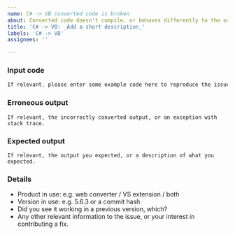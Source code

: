 ```yaml
---
name: C# -> VB converted code is broken
about: Converted code doesn't compile, or behaves differently to the original source
title: 'C# -> VB: _Add a short description_'
labels: 'C# -> VB'
assignees: ''

---
```


### Input code
```csharp
If relevant, please enter some example code here to reproduce the issue, or the steps taken to cause the issue.
```

### Erroneous output
```vbnet
If relevant, the incorrectly converted output, or an exception with stack trace.
```

### Expected output
```vbnet
If relevant, the output you expected, or a description of what you expected.
```

### Details
* Product in use: e.g. web converter / VS extension / both
* Version in use: e.g. 5.6.3 or a commit hash
* Did you see it working in a previous version, which?
* Any other relevant information to the issue, or your interest in contributing a fix.
